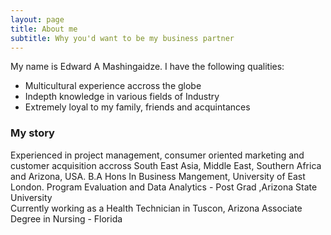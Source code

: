 ```yaml
---
layout: page
title: About me
subtitle: Why you'd want to be my business partner
---
```


My name is Edward A Mashingaidze. I have the following qualities:

- Multicultural experience accross the globe
- Indepth knowledge in various fields of Industry
- Extremely loyal to my family, friends and acquintances

### My story
Experienced in project management, consumer oriented marketing and customer acquisition accross South East Asia, Middle East, Southern Africa and Arizona, USA.            B.A Hons In Business Mangement, University of East London.
Program Evaluation and Data Analytics - Post Grad ,Arizona State University  
Currently working as a Health Technician in Tuscon, Arizona
Associate Degree in Nursing - Florida
